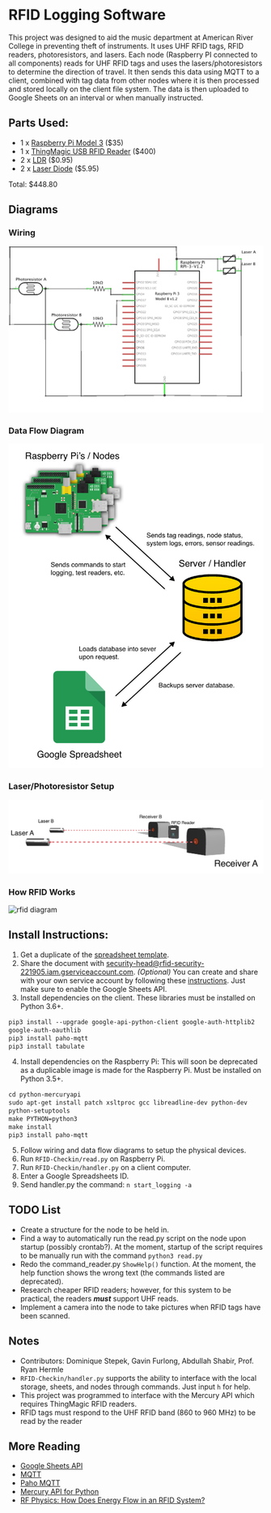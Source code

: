 # RFID Logging Software 

This project was designed to aid the music department at American River College in preventing theft of instruments. It uses UHF RFID tags, RFID readers, photoresistors, and lasers. Each node (Raspberry PI connected to all components) reads for UHF RFID tags and uses the lasers/photoresistors to determine the direction of travel. It then sends this data using MQTT to a client, combined with tag data from other nodes where it is then processed and stored locally on the client file system. The data is then uploaded to Google Sheets on an interval or when manually instructed.

## Parts Used:
* 1 x [Raspberry Pi Model 3](https://www.raspberrypi.org/products/raspberry-pi-3-model-b/) ($35)
* 1 x [ThingMagic USB RFID Reader](https://www.atlasrfidstore.com/thingmagic-usb-plus-rfid-reader/) ($400)
* 2 x [LDR](https://www.adafruit.com/product/161) ($0.95)
* 2 x [Laser Diode](https://www.adafruit.com/product/1054) ($5.95)

Total: $448.80

## Diagrams
### Wiring
![wiring diagram](https://github.com/hermlerARC/rfidpi/blob/master/Diagrams/Sensor%20Wiring.jpg?raw=true)
### Data Flow Diagram
![data flow diagram](https://github.com/hermlerARC/rfidpi/blob/master/Diagrams/Data%20Flow%20Diagram.jpg?raw=true)
### Laser/Photoresistor Setup
![laser diagram](https://github.com/hermlerARC/rfidpi/blob/master/Diagrams/laser%20diagram.jpg?raw=true)
### How RFID Works
![rfid diagram](https://howtomechatronics.com/wp-content/uploads/2017/05/RFID-Working-Principle.png)
## Install Instructions:
1. Get a duplicate of the [spreadsheet template](https://docs.google.com/spreadsheets/d/1IgreAi3hvmLa3X66jhwo6dZCcqReNV2zIlWpLoTB3LY).
2. Share the document with security-head@rfid-security-221905.iam.gserviceaccount.com. *(Optional)* You can create and share with your own service account by following these [instructions](https://developers.google.com/identity/protocols/OAuth2ServiceAccount). Just make sure to enable the Google Sheets API.
3. Install dependencies on the client. These libraries must be installed on Python 3.6+.
```
pip3 install --upgrade google-api-python-client google-auth-httplib2 google-auth-oauthlib
pip3 install paho-mqtt
pip3 install tabulate
```
4. Install dependencies on the Raspberry Pi:
This will soon be deprecated as a duplicable image is made for the Raspberry Pi. Must be installed on Python 3.5+.
```git clone https://github.com/gotthardp/python-mercuryapi.git
cd python-mercuryapi
sudo apt-get install patch xsltproc gcc libreadline-dev python-dev python-setuptools
make PYTHON=python3
make install
pip3 install paho-mqtt
```
5. Follow wiring and data flow diagrams to setup the physical devices.
6. Run `RFID-Checkin/read.py` on Raspberry Pi.
7. Run `RFID-Checkin/handler.py` on a client computer.
9. Enter a Google Spreadsheets ID. 
8. Send handler.py the command: `n start_logging -a`

## TODO List
- Create a structure for the node to be held in.
- Find a way to automatically run the read.py script on the node upon startup (possibly crontab?). At the moment, startup of the script requires to be manually run with the command `python3 read.py`
- Redo the command_reader.py `ShowHelp()` function. At the moment, the help function shows the wrong text (the commands listed are deprecated).
- Research cheaper RFID readers; however, for this system to be practical, the readers  **_must_** support UHF reads.
- Implement a camera into the node to take pictures when RFID tags have been scanned. 

## Notes
- Contributors: Dominique Stepek, Gavin Furlong,  Abdullah Shabir, Prof. Ryan Hermle
- `RFID-Checkin/handler.py` supports the ability to interface with the local storage, sheets, and nodes through commands. Just input `h` for help.
- This project was programmed to interface with the Mercury API which requires ThingMagic RFID readers. 
- RFID tags must respond to the UHF RFID band (860 to 960 MHz) to be read by the reader 

## More Reading
* [Google Sheets API](https://developers.google.com/sheets/api/)
* [MQTT](http://mqtt.org/)
* [Paho MQTT](https://pypi.org/project/paho-mqtt/)
* [Mercury API for Python](https://github.com/gotthardp/python-mercuryapi)
* [RF Physics: How Does Energy Flow in an RFID System?](https://blog.atlasrfidstore.com/rf-physics?utm_source=RFID-Beginners-Guide)
